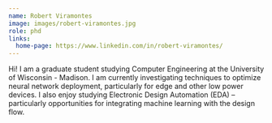 ```yaml
---
name: Robert Viramontes
image: images/robert-viramontes.jpg
role: phd
links:
  home-page: https://www.linkedin.com/in/robert-viramontes/
---
```


Hi! I am a graduate student studying Computer Engineering at the University of Wisconsin - Madison. I am currently investigating techniques to optimize neural network deployment, particularly for edge and other low power devices. I also enjoy studying Electronic Design Automation (EDA) – particularly opportunities for integrating machine learning with the design flow.
